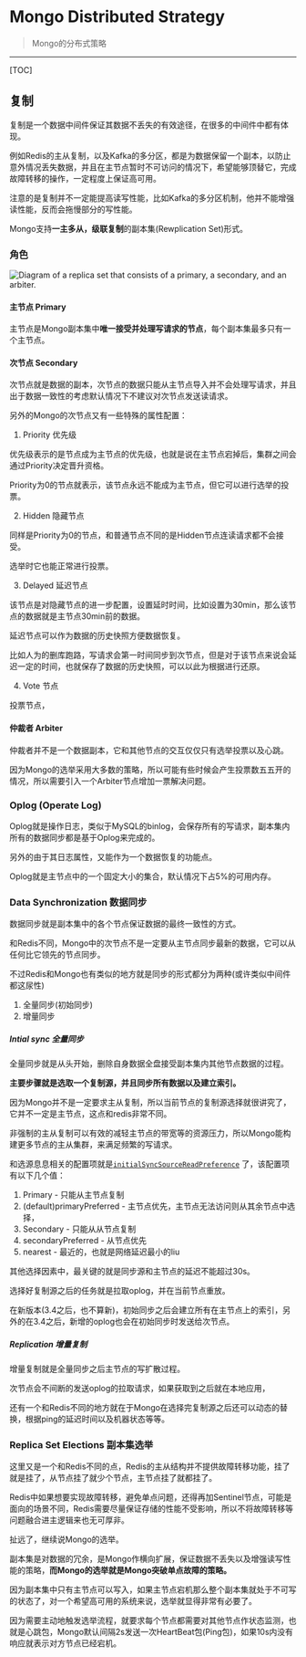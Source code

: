 # Mongo Distributed Strategy

> Mongo的分布式策略

---

[TOC]

## 复制

复制是一个数据中间件保证其数据不丢失的有效途径，在很多的中间件中都有体现。

例如Redis的主从复制，以及Kafka的多分区，都是为数据保留一个副本，以防止意外情况丢失数据，并且在主节点暂时不可访问的情况下，希望能够顶替它，完成故障转移的操作，一定程度上保证高可用。

注意的是复制并不一定能提高读写性能，比如Kafka的多分区机制，他并不能增强读性能，反而会拖慢部分的写性能。



Mongo支持**一主多从，级联复制**的副本集(Rewplication Set)形式。

### 角色

![Diagram of a replica set that consists of a primary, a secondary, and an arbiter.](https://docs.mongodb.com/manual/_images/replica-set-primary-with-secondary-and-arbiter.bakedsvg.svg)



#### 主节点 Primary

主节点是Mongo副本集中**唯一接受并处理写请求的节点**，每个副本集最多只有一个主节点。



#### 次节点 Secondary

次节点就是数据的副本，次节点的数据只能从主节点导入并不会处理写请求，并且出于数据一致性的考虑默认情况下不建议对次节点发送读请求。

另外的Mongo的次节点又有一些特殊的属性配置：

1. Priority 优先级

优先级表示的是节点成为主节点的优先级，也就是说在主节点宕掉后，集群之间会通过Priority决定晋升资格。

Priority为0的节点就表示，该节点永远不能成为主节点，但它可以进行选举的投票。

2. Hidden 隐藏节点

同样是Priority为0的节点，和普通节点不同的是Hidden节点连读请求都不会接受。

选举时它也能正常进行投票。

3. Delayed 延迟节点

该节点是对隐藏节点的进一步配置，设置延时时间，比如设置为30min，那么该节点的数据就是主节点30min前的数据。

延迟节点可以作为数据的历史快照方便数据恢复。

比如人为的删库跑路，写请求会第一时间同步到次节点，但是对于该节点来说会延迟一定的时间，也就保存了数据的历史快照，可以以此为根据进行还原。

4. Vote 节点

投票节点，



#### 仲裁者 Arbiter

仲裁者并不是一个数据副本，它和其他节点的交互仅仅只有选举投票以及心跳。

因为Mongo的选举采用大多数的策略，所以可能有些时候会产生投票数五五开的情况，所以需要引入一个Arbiter节点增加一票解决问题。





### Oplog (Operate Log)

Oplog就是操作日志，类似于MySQL的binlog，会保存所有的写请求，副本集内所有的数据同步都是基于Oplog来完成的。

另外的由于其日志属性，又能作为一个数据恢复的功能点。

Oplog就是主节点中的一个固定大小的集合，默认情况下占5%的可用内存。





### Data Synchronization 数据同步

数据同步就是副本集中的各个节点保证数据的最终一致性的方式。

和Redis不同，Mongo中的次节点不是一定要从主节点同步最新的数据，它可以从任何比它领先的节点同步。



不过Redis和Mongo也有类似的地方就是同步的形式都分为两种(或许类似中间件都这尿性)

1. 全量同步(初始同步)
2. 增量同步





##### Intial sync 全量同步

全量同步就是从头开始，删除自身数据全盘接受副本集内其他节点数据的过程。

**主要步骤就是选取一个复制源，并且同步所有数据以及建立索引。**

因为Mongo并不是一定要求主从复制，所以当前节点的复制源选择就很讲究了，它并不一定是主节点，这点和redis非常不同。

非强制的主从复制可以有效的减轻主节点的带宽等的资源压力，所以Mongo能构建更多节点的主从集群，来满足频繁的写请求。

和选源息息相关的配置项就是[`initialSyncSourceReadPreference`](https://docs.mongodb.com/manual/reference/parameters/#param.initialSyncSourceReadPreference) 了，该配置项有以下几个值：

1. Primary - 只能从主节点复制
2. (default)primaryPreferred - 主节点优先，主节点无法访问则从其余节点中选择，
3. Secondary - 只能从从节点复制
4. secondaryPreferred - 从节点优先
5. nearest - 最近的，也就是网络延迟最小的liu

其他选择因素中，最关键的就是同步源和主节点的延迟不能超过30s。

选择好复制源之后的任务就是拉取oplog，并在当前节点重放。

在新版本(3.4之后，也不算新)，初始同步之后会建立所有在主节点上的索引，另外的在3.4之后，新增的oplog也会在初始同步时发送给次节点。



##### Replication 增量复制

增量复制就是全量同步之后主节点的写扩散过程。

次节点会不间断的发送oplog的拉取请求，如果获取到之后就在本地应用，

还有一个和Redis不同的地方就在于Mongo在选择完复制源之后还可以动态的替换，根据ping的延迟时间以及机器状态等等。





### Replica Set Elections 副本集选举

这里又是一个和Redis不同的点，Redis的主从结构并不提供故障转移功能，挂了就是挂了，从节点挂了就少个节点，主节点挂了就都挂了。

Redis中如果想要实现故障转移，避免单点问题，还得再加Sentinel节点，可能是面向的场景不同，Redis需要尽量保证存储的性能不受影响，所以不将故障转移等问题融合进主逻辑来也无可厚非。

扯远了，继续说Mongo的选举。



副本集是对数据的冗余，是Mongo作横向扩展，保证数据不丢失以及增强读写性能的策略，**而Mongo的选举就是Mongo突破单点故障的策略。**

因为副本集中只有主节点可以写入，如果主节点宕机那么整个副本集就处于不可写的状态了，对一个希望高可用的系统来说，选举就显得非常有必要了。



因为需要主动地触发选举流程，就要求每个节点都需要对其他节点作状态监测，也就是心跳包，Mongo默认间隔2s发送一次HeartBeat包(Ping包)，如果10s内没有响应就表示对方节点已经宕机。





